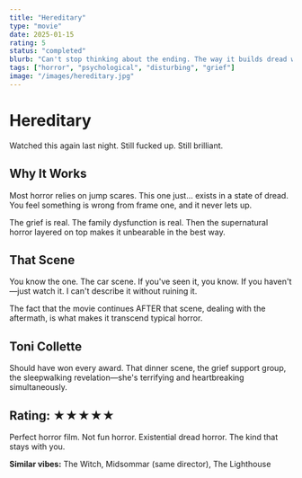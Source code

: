 ```yaml
---
title: "Hereditary"
type: "movie"
date: 2025-01-15
rating: 5
status: "completed"
blurb: "Can't stop thinking about the ending. The way it builds dread without jump scares is masterful."
tags: ["horror", "psychological", "disturbing", "grief"]
image: "/images/hereditary.jpg"
---
```


# Hereditary

Watched this again last night. Still fucked up. Still brilliant.

## Why It Works

Most horror relies on jump scares. This one just... exists in a state of dread. You feel something is wrong from frame one, and it never lets up.

The grief is real. The family dysfunction is real. Then the supernatural horror layered on top makes it unbearable in the best way.

## That Scene

You know the one. The car scene. If you've seen it, you know. If you haven't—just watch it. I can't describe it without ruining it.

The fact that the movie continues AFTER that scene, dealing with the aftermath, is what makes it transcend typical horror.

## Toni Collette

Should have won every award. That dinner scene, the grief support group, the sleepwalking revelation—she's terrifying and heartbreaking simultaneously.

## Rating: ★★★★★

Perfect horror film. Not fun horror. Existential dread horror. The kind that stays with you.

**Similar vibes:** The Witch, Midsommar (same director), The Lighthouse
